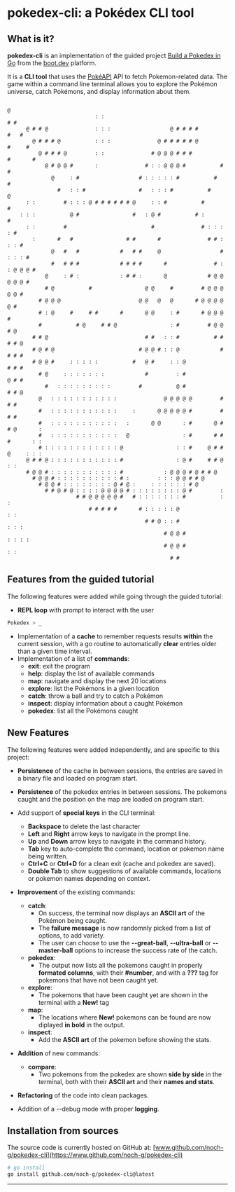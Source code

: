 # pokedex-cli: a Pokédex CLI tool

## What is it?

**pokedex-cli** is an implementation of the guided project [Build a Pokedex in Go](https://www.boot.dev/courses/build-pokedex-cli-golang) from the [boot.dev](https://www.boot.dev) platform.

It is a **CLI tool** that uses the [PokéAPI](https://pokeapi.co/) API to fetch Pokemon-related data. The game within a command line terminal allows you to explore the Pokémon universe, catch Pokémons, and display information about them.


                                                                                  @     
                                : :                                             # #     
          @ # # @               : : :                   @ # # # #             #   #     
            @ # # # @           : : :               @ # # # # # @           #     #     
              @ # # # @         : :               # @ @ @ # # #           #       #     
                @ # @ @ #       :               # : : @ @ @ #           #         #     
                  @     : #                   # : : : : : #           #           #     
                    #   : : #                 #   : : : #           #             @     
          : :         # : : : @ # # # # # # @     : : #           #             #       
        : : :           @ #                 #   : @ #           # :           #         
          : :         #                           #               # : : : : #           
            :       #   #                 # #       #               # # : : : #         
                  @   #   #             #   # #     @                   # : : : #       
                  #   # # #             # # # #       #               # : : @ @ @ #     
                @     : # :             : # # :       @             # @ @ @ @ @ #       
                # @           #                 @ @     #         # @ @ @ @ @ #         
              # @ @ @                         @ @   @   @       # @ @ @ @ @ #           
              # : @     #     # #       #       @ @     : #       # @ @ @ #             
              #           # @     # # @                 : #         # @ @ # @           
            # # @                               # #   : : #           # # # # @         
            # @ # @                           # @ @ # : : @             # # # #         
            # @ @ #     : : : : :           #   @ #     : : @             # # #         
              # @     : : : : : : :             #         : #             @ # #         
                #   : : : : : : : : :         #           @ #             # # @         
              @   : : : : : : : : : : :               @ @ @ @ @         # # #           
              #   : : : : : : : : : : :     :       @ @ @ @ @ #         # # #           
              #   : : : : : : : : : : :   :       @ @       : #       @ # # @       :   
              #   : : : : : : : : : : :   @                 : #       # # #       : :   
              # : : : : : : : : : : : : @                 : : #     @ # # @     : : :   
          @ # # @ : : : : : : : : : : : #                 : @ #     # # @     : :       
          # @ @ # : : : : : : : : : : : #             : @ @ @ # @ # # @                 
            # @ @ # : : : : : : : : : : # :         : : : @ @ # # @                     
              # @ @ # : : : : : : : : @ # @ :     : : : : : : # @                       
                # # @ # @ : : : : @ @ @ @ # : : : : : : : : @ #         :               
                          # # @ @ @ @ @ #   # : : : : : : : #           : :             
                              # # # # #       # : : : : : @               : :           
                                                # # @ : : #               : : :         
                                                      # @ @ #             : : : :       
                                                      # @ @ #               : :         
                                                        # #

## Features from the guided tutorial
The following features were added while going through the guided tutorial:
  - **REPL loop** with prompt to interact with the user
```sh
Pokedex > _
```

  - Implementation of a **cache** to remember requests results **within** the current session, with a go routine to automatically **clear** entries older than a given time interval.
  - Implementation of a list of **commands**:
    - **exit**: exit the program
    - **help**: display the list of available commands
    - **map**: navigate and display the next 20 locations
    - **explore**: list the Pokémons in a given location
    - **catch**: throw a ball and try to catch a Pokémon
    - **inspect**: display information about a caught Pokémon
    - **pokedex**: list all the Pokémons caught

## New Features
The following features were added independently, and are specific to this project:
  - **Persistence** of the cache in between sessions, the entries are saved in a binary file and loaded on program start.
  - **Persistence** of the pokedex entries in between sessions. The pokemons caught and the position on the map are loaded on program start.
  - Add support of **special keys** in the CLI terminal:
    - **Backspace** to delete the last character
    - **Left** and **Right** arrow keys to navigate in the prompt line.
    - **Up** and **Down** arrow keys to navigate in the command history.
    - **Tab** key to auto-complete the command, location or pokemon name being written.
    - **Ctrl+C** or **Ctrl+D** for a clean exit (cache and pokedex are saved).
    - **Double Tab** to show suggestions of available commands, locations or pokemon names depending on context.
  - **Improvement** of the existing commands:
    - **catch**:
      - On success, the terminal now displays an **ASCII art** of the Pokémon being caught.
      - The **failure message** is now randomnly picked from a list of options, to add variety.
      - The user can choose to use the **--great-ball**, **--ultra-ball** or **--master-ball** options to increase the success rate of the catch.
    - **pokedex**:
      - The output now lists all the pokemons caught in properly **formated columns**, with their **#number**, and with a **???** tag for pokemons that have not been caught yet.
    - **explore**:
      - The pokemons that have been caught yet are shown in the terminal with a **New!** tag
    - **map**:
      - The locations where **New!** pokemons can be found are now diplayed **in bold** in the output.
    - **inspect**:
      - Add the **ASCII art** of the pokemon before showing the stats.
  - **Addition** of new commands:
    - **compare**:
      - Two pokemons from the pokedex are shown **side by side** in the terminal, both with their **ASCII art** and their **names and stats**.

  - **Refactoring** of the code into clean packages.
  - Addition of a --debug mode with proper **logging**.

## Installation from sources

The source code is currently hosted on GitHub at:
[www.github.com/noch-g/pokedex-cli](https://www.github.com/noch-g/pokedex-cli)

```sh
# go install
go install github.com/noch-g/pokedex-cli@latest
```

<hr>
